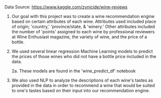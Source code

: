 Data Source: https://www.kaggle.com/zynicide/wine-reviews

1. Our goal with this project was to create a wine recommendation engine based on certain attributes of each wine. Attributes used included place of origin; 'country,' 'province/state, & 'winery.' Other attributes included the number of 'points' assigned to each wine by professional reviewers at Wine Enthusiast magazine, the variety of wine, and the price of a bottle.

2. We used several linear regression Machine Learning models to predict the prices of those wines who did not have a bottle price included in the data.

    2a. These models are found in the 'wine_predict_df' notebook

3. We also used NLP to analyze the descriptions of each wine's tastes as provided in the data in order to recommend a wine that would be suited to one's tastes based on their input into our recommendation engine.
